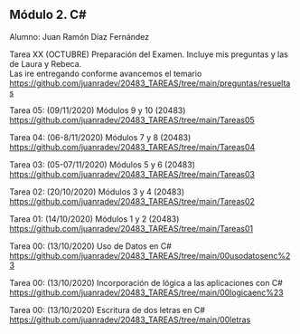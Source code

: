## Módulo 2. C#

Alumno: Juan Ramón Díaz Fernández

Tarea XX   (OCTUBRE)   Preparación del Examen. Incluye mis preguntas y las de Laura y Rebeca.  
Las ire entregando conforme avancemos el temario https://github.com/juanradev/20483_TAREAS/tree/main/preguntas/resueltas


Tarea 05:  (09/11/2020)  Módulos 9 y 10 (20483)  https://github.com/juanradev/20483_TAREAS/tree/main/Tareas05

Tarea 04:  (06-8/11/2020)  Módulos 7 y 8 (20483)  https://github.com/juanradev/20483_TAREAS/tree/main/Tareas04

Tarea 03:  (05-07/11/2020)  Módulos 5 y 6 (20483) https://github.com/juanradev/20483_TAREAS/tree/main/Tareas03

Tarea 02:  (20/10/2020)  Módulos 3 y 4 (20483) https://github.com/juanradev/20483_TAREAS/tree/main/Tareas02

Tarea 01:  (14/10/2020)  Módulos 1 y 2 (20483) https://github.com/juanradev/20483_TAREAS/tree/main/Tareas01

Tarea 00:  (13/10/2020)  Uso de Datos en C#  https://github.com/juanradev/20483_TAREAS/tree/main/00usodatosenc%23

Tarea 00:  (13/10/2020)  Incorporación de lógica a las aplicaciones con C# https://github.com/juanradev/20483_TAREAS/tree/main/00logicaenc%23

Tarea 00:  (13/10/2020)  Escritura de dos letras en C#  https://github.com/juanradev/20483_TAREAS/tree/main/00letras



